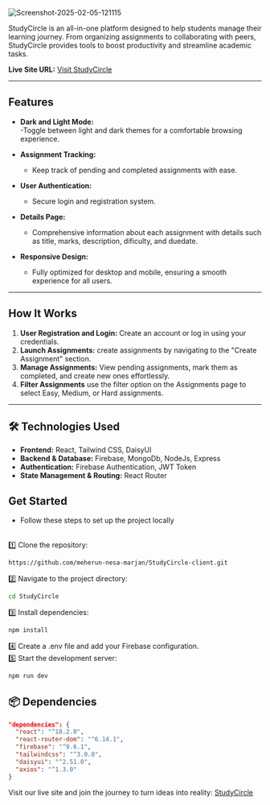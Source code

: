 

  <img src="https://i.ibb.co.com/jZz1KCXJ/Screenshot-2025-02-05-121115.png" alt="Screenshot-2025-02-05-121115" border="0">
  
StudyCircle is an all-in-one platform designed to help students manage their learning journey. From organizing assignments to collaborating with peers, StudyCircle provides tools to boost productivity and streamline academic tasks.

**Live Site URL:** [Visit StudyCircle](https://my-new-assignment-11.firebaseapp.com/)  

---

## Features  

- **Dark and Light Mode:**  
   -Toggle between light and dark themes for a comfortable browsing experience.

- **Assignment Tracking:**  
   - Keep track of pending and completed assignments with ease.

- **User Authentication:**  
   -  Secure login and registration system.
- **Details Page:**  
   - Comprehensive information about each assignment with details such as title, marks, description, dificulty, and duedate.  

- **Responsive Design:**  
   - Fully optimized for desktop and mobile, ensuring a smooth experience for all users.  

---

## How It Works  

1. **User Registration and Login:** Create an account or log in using your credentials. 
2. **Launch Assignments:** create assignments by navigating to the "Create Assignment" section.
3. **Manage Assignments:** View pending assignments, mark them as completed, and create new ones effortlessly.
4. **Filter Assignments**  use the filter option on the Assignments page to select Easy, Medium, or Hard assignments.

---
## 🛠️ Technologies Used
   - **Frontend:** React, Tailwind CSS, DaisyUI
   - **Backend & Database:** Firebase, MongoDb, NodeJs, Express
   - **Authentication:** Firebase Authentication, JWT Token
   - **State Management & Routing:** React Router

## Get Started  
- Follow these steps to set up the project locally
 <br>
1️⃣ Clone the repository:

```sh
https://github.com/meherun-nesa-marjan/StudyCircle-client.git
```
2️⃣ Navigate to the project directory:

```sh
cd StudyCircle
```
3️⃣ Install dependencies:

```sh
npm install
```
4️⃣ Create a .env file and add your Firebase configuration.<br>
5️⃣ Start the development server:
```sh
npm run dev
```

## 📦 Dependencies
```json
"dependencies": {
  "react": "^18.2.0",
  "react-router-dom": "^6.14.1",
  "firebase": "^9.6.1",
  "tailwindcss": "^3.0.0",
  "daisyui": "^2.51.0",
  "axios": "^1.3.0"
}

```

Visit our live site and join the journey to turn ideas into reality: [StudyCircle](https://my-new-assignment-11.firebaseapp.com/)  
